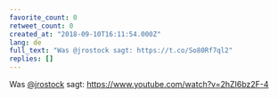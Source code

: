 ```yaml
---
favorite_count: 0
retweet_count: 0
created_at: "2018-09-10T16:11:54.000Z"
lang: de
full_text: "Was @jrostock sagt: https://t.co/So80Rf7ql2"
replies: []
---
```


Was [@jrostock](https://twitter.com/jrostock) sagt:
<https://www.youtube.com/watch?v=2hZI6bz2F-4>
